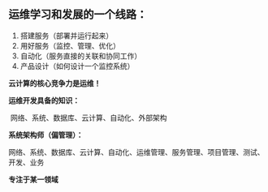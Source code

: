 ## 运维学习和发展的一个线路：

1. 搭建服务（部署并运行起来）
2. 用好服务（监控、管理、优化）
3. 自动化（服务直接的关联和协同工作）
4. 产品设计（如何设计一个监控系统）



**云计算的核心竞争力是运维！**



**运维开发具备的知识：**

​		网络、系统、数据库、云计算、自动化、外部架构

**系统架构师（偏管理）：**

​		网络、系统、数据库、云计算、自动化、运维管理、服务管理、项目管理、测试、开发、业务



**专注于某一领域**



